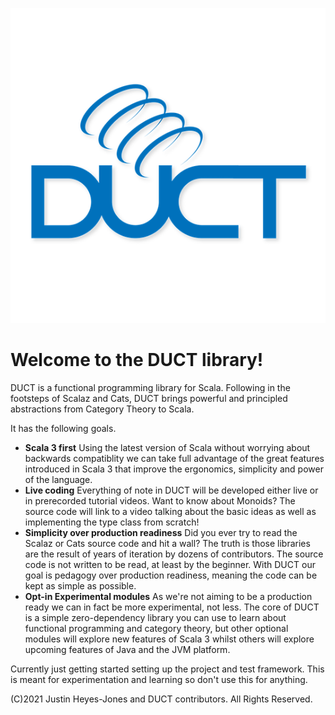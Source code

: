 ![Duct Logo](./images/ductlogo-small.png)
# Welcome to the DUCT library!

DUCT is a functional programming library for Scala. Following in the footsteps of Scalaz and Cats, DUCT brings powerful and principled abstractions from Category Theory to Scala. 

It has the following goals.

- **Scala 3 first** Using the latest version of Scala without worrying about backwards compatiblity we can take full advantage of the great features introduced in Scala 3 that improve the ergonomics, simplicity and power of the language.
- **Live coding** Everything of note in DUCT will be developed either live or in prerecorded tutorial videos. Want to know about Monoids? The source code will link to a video talking about the basic ideas as well as implementing the type class from scratch!
- **Simplicity over production readiness** Did you ever try to read the Scalaz or Cats source code and hit a wall? The truth is those libraries are the result of years of iteration by dozens of contributors. The source code is not written to be read, at least by the beginner. With DUCT our goal is pedagogy over production readiness, meaning the code can be kept as simple as possible.
- **Opt-in Experimental modules** As we're not aiming to be a production ready we can in fact be more experimental, not less. The core of DUCT is a simple zero-dependency library you can use to learn about functional programming and category theory, but other optional modules will explore new features of Scala 3 whilst others will explore upcoming features of Java and the JVM platform.

Currently just getting started setting up the project and test framework. This is meant for experimentation and learning so don't use this for anything. 


(C)2021 Justin Heyes-Jones and DUCT contributors. All Rights Reserved.

